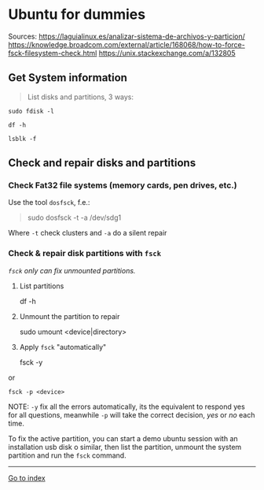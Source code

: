 # Ubuntu for dummies

Sources:
    https://laguialinux.es/analizar-sistema-de-archivos-y-particion/
    https://knowledge.broadcom.com/external/article/168068/how-to-force-fsck-filesystem-check.html
    https://unix.stackexchange.com/a/132805


## Get System information

> List disks and partitions, 3 ways:

    sudo fdisk -l

    df -h

    lsblk -f


## Check and repair disks and partitions

### Check Fat32 file systems (memory cards, pen drives, etc.)

Use the tool `dosfsck`, f.e.:

> sudo dosfsck -t -a /dev/sdg1

Where `-t` check clusters and `-a` do a silent repair

### Check & repair disk partitions with `fsck`

*`fsck` only can fix unmounted partitions.*

1. List partitions

    df -h

2. Unmount the partition to repair

    sudo umount <device|directory>

3. Apply `fsck` "automatically"

    fsck -y <device>

or

    fsck -p <device>

NOTE: `-y` fix all the errors automatically, its the equivalent to respond yes
for all questions, meanwhile `-p` will take the correct decision, *yes* or *no*
each time.

To fix the active partition, you can start a demo ubuntu session with
an installation usb disk o similar, then list the partition, unmount the system
partition and run the `fsck` command.


***

[Go to index](../../README.md)
